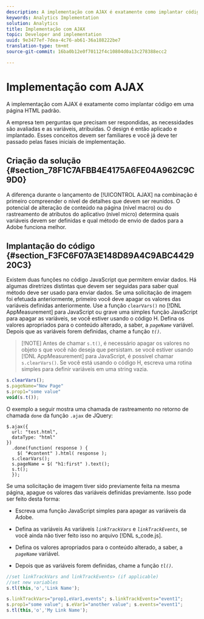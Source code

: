 ```yaml
---
description: A implementação com AJAX é exatamente como implantar código em uma página HTML padrão.
keywords: Analytics Implementation
solution: Analytics
title: Implementação com AJAX
topic: Developer and implementation
uuid: 9e3477ef-7dea-4c76-ab61-36a188222be7
translation-type: tm+mt
source-git-commit: 16ba0b12e0f70112f4c10804d0a13c278388ecc2

---
```



# Implementação com AJAX

A implementação com AJAX é exatamente como implantar código em uma página HTML padrão.

A empresa tem perguntas que precisam ser respondidas, as necessidades são avaliadas e as variáveis, atribuídas. O design é então aplicado e implantado. Esses conceitos devem ser familiares e você já deve ter passado pelas fases iniciais de implementação.

## Criação da solução {#section_78F1C7AFBB4E4175A6FE04A962C9C9D0}

A diferença durante o lançamento de [!UICONTROL AJAX] na combinação é primeiro compreender o nível de detalhes que devem ser reunidos. O potencial de alteração de conteúdo na página (nível macro) ou do rastreamento de atributos do aplicativo (nível micro) determina quais variáveis devem ser definidas e qual método de envio de dados para a Adobe funciona melhor.

## Implantação do código {#section_F3FC6F07A3E148D89A4C9ABC442920C3}

Existem duas funções no código JavaScript que permitem enviar dados. Há algumas diretrizes distintas que devem ser seguidas para saber qual método deve ser usado para enviar dados.
Se uma solicitação de imagem foi efetuada anteriormente, primeiro você deve apagar os valores das variáveis definidas anteriormente. Use a função `clearVars()` no [!DNL AppMeasurement] para JavaScript ou grave uma simples função JavaScript para apagar as variáveis, se você estiver usando o código H. Defina os valores apropriados para o conteúdo alterado, a saber, a *`pageName`* variável. Depois que as variáveis forem definidas, chame a função *`t()`*.

> [!NOTE] Antes de chamar `s.t()`, é necessário apagar os valores no objeto s que você não deseja que persistam. se você estiver usando [!DNL AppMeasurement] para JavaScript, é possível chamar `s.clearVars()`. Se você está usando o código H, escreva uma rotina simples para definir variáveis em uma string vazia.

```js
s.clearVars(); 
s.pageName="New Page" 
s.prop1="some value" 
void(s.t());
```

O exemplo a seguir mostra uma chamada de rastreamento no retorno de chamada `done` da função `.ajax` de JQuery:

```
$.ajax({ 
  url: "test.html", 
  dataType: "html" 
}) 
  .done(function( response ) { 
    $( "#content" ).html( response ); 
  s.clearVars(); 
  s.pageName = $( "h1:first" ).text(); 
  s.t(); 
  }); 
```

Se uma solicitação de imagem tiver sido previamente feita na mesma página, apague os valores das variáveis definidas previamente. Isso pode ser feito desta forma:

* Escreva uma função JavaScript simples para apagar as variáveis da Adobe.
* Defina as variáveis As variáveis *`linkTrackVars`* e *`linkTrackEvents`*, se você ainda não tiver feito isso no arquivo [!DNL s_code.js].

* Defina os valores apropriados para o conteúdo alterado, a saber, a *`pageName`* variável.
* Depois que as variáveis forem definidas, chame a função *`tl()`*.

```js
//set linkTrackVars and linkTrackEvents> (if applicable) 
//set new variables 
s.tl(this,'o','Link Name');
```

```js
s.linkTrackVars="prop1,eVar1,events"; s.linkTrackEvents="event1"; 
s.prop1="some value"; s.eVar1="another value"; s.events="event1"; 
s.tl(this,'o','My Link Name');
```

